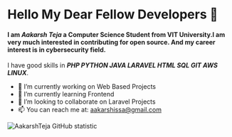 # Hello My Dear Fellow Developers 👋
#### I am *Aakarsh Teja* a Computer Science Student from VIT University.I am very much interested in contributing for open source. And my career interest is in cybersecurity field. 
I have good skills in ***PHP PYTHON JAVA LARAVEL HTML SQL GIT AWS LINUX***. 
- 🔭 I’m currently working on Web Based Projects
- 🌱 I’m currently learning Frontend
- 👯 I’m looking to collaborate on Laravel Projects
- 📫 You can reach me at: <a href="mailto:aakarshissa@gmail.com">aakarshissa@gmail.com</a>

![AakarshTeja GitHub statistic](https://github-readme-stats.vercel.app/api?username=aakarshteja&show_icons=true)
